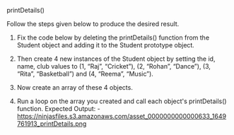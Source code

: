 printDetails()

Follow the steps given below to produce the desired result.
1. Fix the code below by deleting the printDetails() function from the Student object and adding it to the Student prototype object. 

2. Then create 4 new instances of the Student object by setting the id, name, club values to (1, “Raj”, “Cricket”), (2, “Rohan”, “Dance”), (3, “Rita”, “Basketball”) and (4, “Reema”, “Music”). 

3. Now create an array of these 4 objects.

4. Run a loop on the array you created and call each object's printDetails() function.
Expected Output: - https://ninjasfiles.s3.amazonaws.com/asset_0000000000000633_1649761913_printDetails.png 